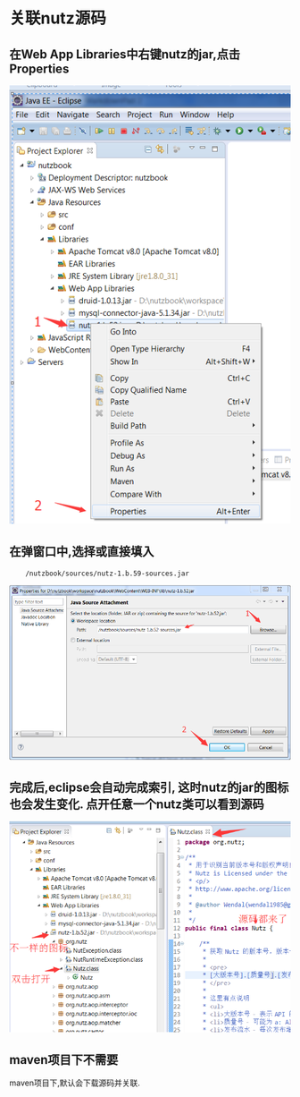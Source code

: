 # 关联nutz源码

## 在Web App Libraries中右键nutz的jar,点击Properties

![关联截图](images/link_source_1.png)

## 在弹窗口中,选择或直接填入

```
	/nutzbook/sources/nutz-1.b.59-sources.jar
```

![弹出窗口的截图](images/link_source_2.png)

## 完成后,eclipse会自动完成索引, 这时nutz的jar的图标也会发生变化. 点开任意一个nutz类可以看到源码

![源码查看](images/link_source_3.png)

## maven项目下不需要

maven项目下,默认会下载源码并关联.
